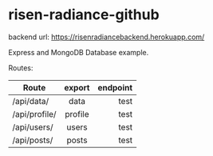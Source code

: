 # risen-radiance-github
backend url:
https://risenradiancebackend.herokuapp.com/

Express and MongoDB Database example. 


Routes:

| Route       |export         | endpoint |
| ------------- |:-------------:| -----:|
|  /api/data/ | data |test |
| /api/profile/  | profile   |  test |
| /api/users/ | users   | test |
|  /api/posts/| posts |test|
